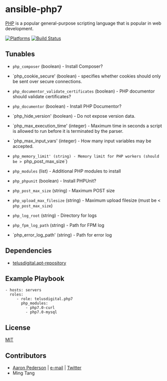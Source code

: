 # ansible-php7

[PHP](https://php.net/) is a popular general-purpose scripting language that is popular in web development.

[![Platforms](http://img.shields.io/badge/platforms-ubuntu-lightgrey.svg?style=flat)](#) [![Build Status](https://travis-ci.org/telusdigital/ansible-php7.svg?branch=master)](https://travis-ci.org/telusdigital/ansible-php7)

Tunables
--------
* `php_composer` (boolean) - Install Composer?
* `php_cookie_secure' (boolean) - specifies whether cookies should only be sent over secure connections.
* `php_documentor_validate_certificates` (boolean) - PHP documentor should validate certificates?
* `php_documentor` (boolean) - Install PHP Documentor?
* `php_hide_version' (boolean) - Do not expose version data.
* `php_max_execution_time' (integer) - Maximum time in seconds a script is allowed to run before it is terminated by the parser.
* `php_max_input_vars' (integer) - How many input variables may be accepted.
* `php_memory_limit' (string) - Memory limit for PHP workers (should be > `php_post_max_size`)
* `php_modules` (list) - Additional PHP modules to install
* `php_phpunit` (boolean) - Install PHPUnit?
* `php_post_max_size` (string) - Maximum POST size
* `php_upload_max_filesize` (string) - Maximum upload filesize (must be < `php_post_max_size`)

* `php_log_root` (string) - Directory for logs
* `php_fpm_log_path` (string) - Path for FPM log
* `php_error_log_path' (string) - Path for error log

Dependencies
------------
* [telusdigital.apt-repository](https://github.com/telusdigital/ansible-apt-repository/)

Example Playbook
----------------
    - hosts: servers
      roles:
         - role: telusdigital.php7
           php_modules:
             - php7.0-curl
             - php7.0-mysql

License
-------
[MIT](https://tldrlegal.com/license/mit-license)

Contributors
------------
* [Aaron Pederson](https://aaronpederson.github.io) | [e-mail](mailto:aaronpederson@gmail.com) | [Twitter](https://twitter.com/GunFuSamurai)
* Ming Tang
